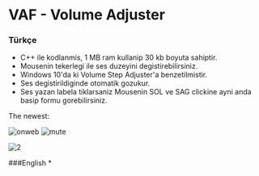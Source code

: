 # VAF - Volume Adjuster
### Türkçe
* C++ ile kodlanmis, 1 MB ram kullanip 30 kb boyuta sahiptir.
* Mousenin tekerlegi ile ses duzeyini degistirebilirsiniz.
* Windows 10'da ki Volume Step Adjuster'a benzetilmistir.
* Ses degistirildiginde otomatik gozukur.
* Ses yazan labela tiklarsaniz Mousenin SOL ve SAG clickine ayni anda basip formu gorebilirsiniz.

The newest:

![onweb](https://user-images.githubusercontent.com/29755479/35992363-c4778904-0d12-11e8-818b-439444527a30.png)   ![mute](https://user-images.githubusercontent.com/29755479/35992383-ce827986-0d12-11e8-9735-3b9374809f83.png)

![2](https://user-images.githubusercontent.com/29755479/35992376-cbbae1a2-0d12-11e8-8205-b1d7a055b161.png)




###English
* 
